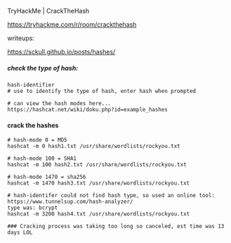 TryHackMe | CrackTheHash

https://tryhackme.com/r/room/crackthehash


writeups:

https://sckull.github.io/posts/hashes/




##### check the type of hash: 

```
hash-identifier
# use to identify the type of hash, enter hash when prompted

# can view the hash modes here...
https://hashcat.net/wiki/doku.php?id=example_hashes

```



#### crack the hashes

```
# hash-mode 0 = MD5
hashcat -m 0 hash1.txt /usr/share/wordlists/rockyou.txt 

# hash-mode 100 = SHA1
hashcat -m 100 hash2.txt /usr/share/wordlists/rockyou.txt 

# hash-mode 1470 = sha256
hashcat -m 1470 hash3.txt /usr/share/wordlists/rockyou.txt 

# hash-identifer could not find hash type, so used an online tool: 
https://www.tunnelsup.com/hash-analyzer/
type was: bcrypt
hashcat -m 3200 hash4.txt /usr/share/wordlists/rockyou.txt 

### Cracking process was taking too long so canceled, est time was 13 days LOL





```



